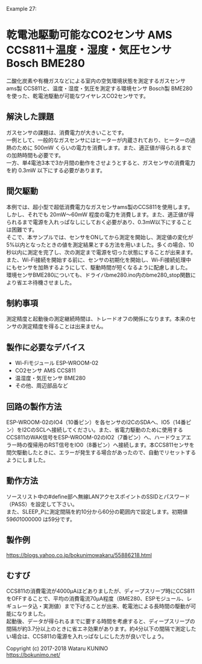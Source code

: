 Example 27:
# 乾電池駆動可能なCO2センサ AMS CCS811＋温度・湿度・気圧センサ Bosch BME280

二酸化炭素や有機ガスなどによる室内の空気環境状態を測定するガスセンサ ams製 CCS811と、温度・湿度・気圧を測定する環境センサ Bosch製 BME280を使った、乾電池駆動が可能なワイヤレスCO2センサです。  

## 解決した課題

ガスセンサの課題は、消費電力が大きいことです。  
一例として、一般的なガスセンサにはヒーターが内蔵されており、ヒーターの過熱のために 500mW くらいの電力を消費します。また、適正値が得られるまでの加熱時間も必要です。  
一方、単4電池3本で3か月間の動作をさせようとすると、ガスセンサの消費電力を約 0.3mW 以下にする必要があります。  

## 間欠駆動

本例では、超小型で超低消費電力なガスセンサams製のCCS811を使用します。  
しかし、それでも 20mW～60mW 程度の電力を消費します。また、適正値が得られるまで電源を入れっぱなしにしておく必要があり、0.3mW以下にすることは困難です。  
そこで、本サンプルでは、センサをONしてから測定を開始し、測定値の変化が5%以内となったときの値を測定結果とする方法を用いました。多くの場合、10秒以内に測定を完了し、次の測定まで電源を切った状態にすることが出来ます。  
また、Wi-Fi接続を開始する前に、センサの初期化を開始し、Wi-Fi接続処理中にもセンサを加熱するようにして、駆動時間が短くなるように配慮しました。  
環境センサBME280についても、ドライバbme280.ino内のbme280_stop関数により省エネ待機させました。  

## 制約事項

測定精度と起動後の測定継続時間は、トレードオフの関係になります。本来のセンサの測定精度を得ることは出来ません。  

## 製作に必要なデバイス

* Wi-Fiモジュール ESP-WROOM-02
* CO2センサ AMS CCS811
* 温湿度・気圧センサ BME280
* その他、周辺部品など

## 回路の製作方法

ESP-WROOM-02のIO4（10番ピン）を各センサのI2CのSDAへ、IO5（14番ピン）をI2CのSCLへ接続してください。また、省電力駆動のために使用するCCS811のWAK信号をESP-WROOM-02のIO2（7番ピン）へ、ハードウェアエラー時の復帰用のRST信号をIO0（8番ピン）へ接続します。本CCS811センサを間欠駆動したときに、エラーが発生する場合があったので、自動でリセットするようにしました。

## 動作方法

ソースリスト中の#define部へ無線LANアクセスポイントのSSIDとパスワード（PASS）を設定して下さい。  
また、SLEEP_Pに測定間隔を約10分から60分の範囲内で設定します。初期値 59*60*1000000 は59分です。  

## 製作例

<https://blogs.yahoo.co.jp/bokunimowakaru/55886218.html>

## むすび

CCS811の消費電流が4000μAほどありましたが、ディープスリープ時にCCS811をOFFすることで、平均の消費電流70μA程度（BME280、ESPモジュール、レギュレータ込・実測値）まで下げることが出来、乾電池による長時間の駆動が可能になりました。  
起動後、データが得られるまでに要する時間を考慮すると、ディープスリープの間隔が約3.7分以上のときに省エネ効果があります。約4分以下の間隔で測定したい場合は、CCS811の電源を入れっぱなしにした方が良いでしょう。

Copyright (c) 2017-2018 Wataru KUNINO  
<https://bokunimo.net/>

